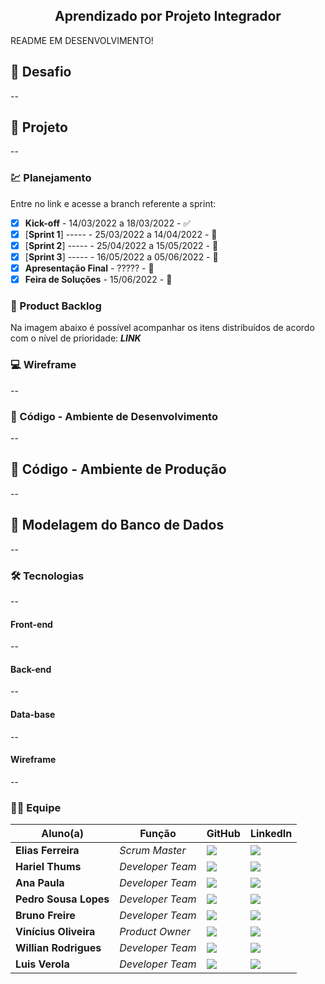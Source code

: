 <h2 align="center"> 
  Aprendizado por Projeto Integrador
</h2>

README EM DESENVOLVIMENTO!

## 📌 Desafio
--

## 🏁 Projeto
--

### 💹 Planejamento
Entre no link e acesse a branch referente a sprint:

* [x] __Kick-off__ - 14/03/2022 a 18/03/2022 - ✅
* [x] [__Sprint 1__] ----- - 25/03/2022 a 14/04/2022 - :date:
* [x] [__Sprint 2__] ----- - 25/04/2022 a 15/05/2022 - :date:
* [x] [__Sprint 3__] ----- - 16/05/2022 a 05/06/2022 - :date:
* [x] __Apresentação Final__ - ????? - :date:
* [x] __Feira de Soluções__ - 15/06/2022 - :date:

### 📃 Product Backlog

Na imagem abaixo é possível acompanhar os itens distribuídos de acordo com o nível de prioridade:
***LINK***


### 💻 Wireframe 
--

### 📃 Código - Ambiente de Desenvolvimento 
--

## 📃 Código - Ambiente de Produção 
--

## 🎲 Modelagem do Banco de Dados
--

### 🛠 Tecnologias
--

#### **Front-end** 
--

#### **Back-end**  
--

#### **Data-base** 
--


#### **Wireframe** 
--


### 👨‍💻 Equipe

| Aluno(a)         | Função           | GitHub                                                         | LinkedIn                                              |
| ---------------- | ---------------- | -------------------------------------------------------------- | ----------------------------------------------------- |
|__Elias Ferreira__  | *Scrum Master*  | [![](https://bit.ly/3f9Xo0P)](https://github.com/elias31072002)| [![](https://bit.ly/2P1ZogM)](https://bit.ly/2QwcT8R) |
|__Hariel Thums__  | *Developer Team* | [![](https://bit.ly/3f9Xo0P)](https://github.com/HarielThums)  | [![](https://bit.ly/2P1ZogM)](https://bit.ly/3f9bjUH) |
|__Ana Paula__| *Developer Team* | [![](https://bit.ly/3f9Xo0P)]() | [![](https://bit.ly/2P1ZogM)]() |
|__Pedro Sousa Lopes__| *Developer Team* | [![](https://bit.ly/3f9Xo0P)](https://github.com/PedroSousaLopes) | [![](https://bit.ly/2P1ZogM)](https://www.linkedin.com/in/pedro-sousa-62bb641a8/) |
|__Bruno Freire__| *Developer Team* | [![](https://bit.ly/3f9Xo0P)](https://github.com/brunofreire2001) | [![](https://bit.ly/2P1ZogM)]() |
|__Vinícius Oliveira__| *Product Owner*| [![](https://bit.ly/3f9Xo0P)](https://github.com/vinicius-hso) | [![](https://bit.ly/2P1ZogM)](https://bit.ly/3fdl0BE) |
|__Willian Rodrigues__| *Developer Team* | [![](https://bit.ly/3f9Xo0P)](https://github.com/Willian-Rodrigues) | [![](https://bit.ly/2P1ZogM)](https://www.linkedin.com/in/willianrsilva/)| 
|__Luis Verola__| *Developer Team* | [![](https://bit.ly/3f9Xo0P)](https://github.com/LVerola) | [![](https://bit.ly/2P1ZogM)](http://www.linkedin.com/in/LVerola)| 

